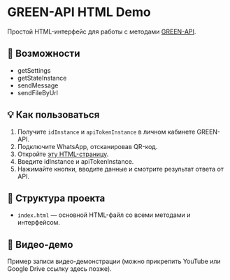 # GREEN-API HTML Demo

Простой HTML-интерфейс для работы с методами [GREEN-API](https://green-api.com/).

## 📌 Возможности

- getSettings
- getStateInstance
- sendMessage
- sendFileByUrl

## 💡 Как пользоваться

1. Получите `idInstance` и `apiTokenInstance` в личном кабинете GREEN-API.
2. Подключите WhatsApp, отсканировав QR-код.
3. Откройте [эту HTML-страницу](https://azalor-zh.github.io/green-api-demo/).
4. Введите idInstance и apiTokenInstance.
5. Нажимайте кнопки, вводите данные и смотрите результат ответа от API.

## 📂 Структура проекта

- `index.html` — основной HTML-файл со всеми методами и интерфейсом.

## 📸 Видео-демо
Пример записи видео-демонстрации (можно прикрепить YouTube или Google Drive ссылку здесь позже).
